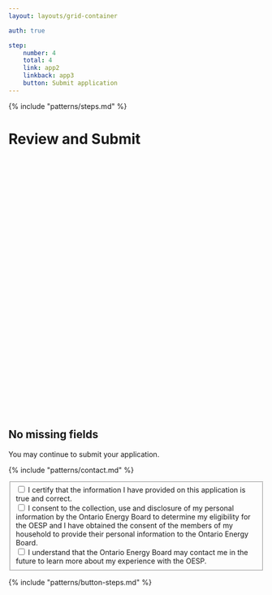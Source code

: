 ```yaml
---
layout: layouts/grid-container

auth: true

step:
    number: 4
    total: 4
    link: app2
    linkback: app3
    button: Submit application
---
```


{% include "patterns/steps.md" %}
# Review and Submit

<div class="ontario-alert ontario-alert--success">
    <div class="ontario-alert__header">
        <div class="ontario-alert__header-icon">
            <svg class="ontario-icon" alt="" aria-hidden="true" focusable="false" sol:category="primary" viewBox="0 0 24 24" preserveAspectRatio="xMidYMid meet"><use href="#ontario-icon-alert-success"></use></svg>
        </div>
        <h2 class="ontario-alert__header-title ontario-h4">No missing fields</h2>
    </div>
    <div class="ontario-alert__body">
        <p>You may continue to submit your application.</p>
    </div>
</div>

{% include "patterns/contact.md" %}

<div class="ontario-form-group">
    <fieldset class="ontario-fieldset">
        <div class="ontario-checkboxes">
            <div class="ontario-checkboxes__item">
                <input class="ontario-checkboxes__input" id="checkbox-option-1" name="options" type="checkbox" value="option-1">
                <label class="ontario-checkboxes__label" for="checkbox-option-1">
                    I certify that the information I have provided on this application is true and correct.
                </label>
            </div>
            <div class="ontario-checkboxes__item">
                <input class="ontario-checkboxes__input" id="checkbox-option-2" name="options" type="checkbox" value="option-2">
                <label class="ontario-checkboxes__label" for="checkbox-option-2">
                    I consent to the collection, use and disclosure of my personal information by the Ontario Energy Board to determine my eligibility for the OESP and I have obtained the consent of the members of my household to provide their personal information to the Ontario Energy Board.
                </label>
            </div>
            <div class="ontario-checkboxes__item">
                <input class="ontario-checkboxes__input" id="checkbox-option-3" name="options" type="checkbox" value="option-3">
                <label class="ontario-checkboxes__label" for="checkbox-option-3">
                    I understand that the Ontario Energy Board may contact me in the future to learn more about my experience with the OESP.
                </label>
            </div>
        </div>
    </fieldset>
</div>



{% include "patterns/button-steps.md" %}